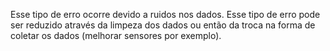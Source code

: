 ---
---

Esse tipo de erro ocorre devido a ruidos nos dados. Esse tipo de erro pode ser reduzido através da limpeza dos dados ou então da troca na forma de coletar os dados (melhorar sensores por exemplo).
